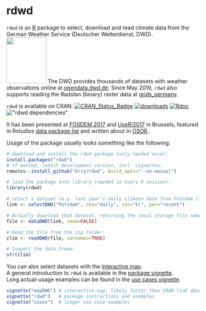 # rdwd
`rdwd` is an [R](https://www.r-project.org/) package to select, download and read climate data from the 
German Weather Service (Deutscher Wetterdienst, DWD).  
<img src="https://github.com/brry/rdwd/blob/master/misc/hex/hex.png" width="104" height="120">
The DWD provides thousands of datasets with weather observations online at 
[opendata.dwd.de](https://opendata.dwd.de/climate_environment/CDC/observations_germany/climate).
Since May 2019, `rdwd` also supports reading the Radolan (binary) raster data at 
[grids_germany](https://opendata.dwd.de/climate_environment/CDC/grids_germany).

`rdwd` is available on CRAN:
[![CRAN_Status_Badge](http://www.r-pkg.org/badges/version-last-release/rdwd)](https://cran.r-project.org/package=rdwd) 
[![downloads](http://cranlogs.r-pkg.org/badges/rdwd)](https://www.r-pkg.org/services)
[![Rdoc](http://www.rdocumentation.org/badges/version/rdwd)](https://www.rdocumentation.org/packages/rdwd)
!["rdwd dependencies"](https://tinyverse.netlify.com/badge/rdwd)

It has been presented at [FOSDEM 2017](https://fosdem.org/2017/schedule/event/geo_weather/)
and [UseR!2017](https://user2017.sched.com/event/Axr3/rdwd-manage-german-weather-observations) in Brussels,
featured in Rstudios [data package list](https://www.rstudio.com/rviews/2017/02/17/january-new-data-packages/) 
and written about in [OSOR](https://joinup.ec.europa.eu/community/osor/news/study-german-weather-data-made-easy-rdwd).

Usage of the package usually looks something like the following:

```R
# download and install the rdwd package (only needed once):
install.packages("rdwd")
# if wanted, latest development version, incl. vignettes:
remotes::install_github("brry/rdwd", build_opts="--no-manual")

# load the package into library (needed in every R session):
library(rdwd)

# select a dataset (e.g. last year's daily climate data from Potsdam City):
link <- selectDWD("Potsdam", res="daily", var="kl", per="recent")

# Actually download that dataset, returning the local storage file name:
file <- dataDWD(link, read=FALSE)

# Read the file from the zip folder:
clim <- readDWD(file, varnames=TRUE)

# Inspect the data.frame:
str(clim)
```

You can also select datasets with the [interactive map](https://cran.r-project.org/package=rdwd/vignettes/mapDWD.html).  
A general introduction to `rdwd` is available in the [package vignette](https://cran.r-project.org/package=rdwd/vignettes/rdwd.html).  
Long actual-usage examples can be found in the [use cases vignette](https://cran.r-project.org/package=rdwd/vignettes/cases.html).

```R
vignette("mapDWD") # interactive map, likely faster than CRAN link above
vignette("rdwd")   # package instructions and examples
vignette("cases")  # longer use case examples
```
